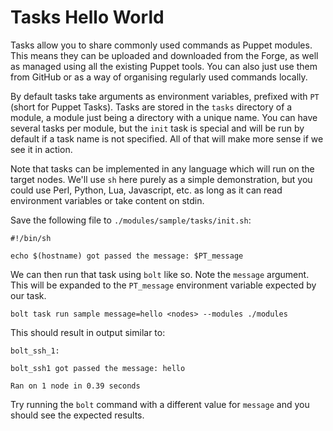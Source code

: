 # Tasks Hello World

Tasks allow you to share commonly used commands as Puppet modules. This means they can be uploaded and downloaded from the Forge, as well as managed using all the existing Puppet tools. You can also just use them from GitHub or as a way of organising regularly used commands locally. 

By default tasks take arguments as environment variables, prefixed with `PT` (short for Puppet Tasks). Tasks are stored in the `tasks` directory of a module, a module just being a directory with a unique name. You can have several tasks per module, but the `init` task is special and will be run by default if a task name is not specified. All of that will make more sense if we see it in action.

Note that tasks can be implemented in any language which will run on the target nodes. We'll use `sh` here purely as a simple demonstration, but you could use Perl, Python, Lua, Javascript, etc. as long as it can read environment variables or take content on stdin.

Save the following file to `./modules/sample/tasks/init.sh`:

```
#!/bin/sh

echo $(hostname) got passed the message: $PT_message
```

We can then run that task using `bolt` like so. Note the `message` argument. This will be expanded to the `PT_message` environment variable expected by our task.

```
bolt task run sample message=hello <nodes> --modules ./modules
```

This should result in output similar to:

```
bolt_ssh_1:

bolt_ssh1 got passed the message: hello

Ran on 1 node in 0.39 seconds
```

Try running the `bolt` command with a different value for `message` and you should see the expected results.
